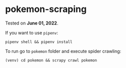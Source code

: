 # pokemon-scraping

Tested on **June 01, 2022**.

If you want to use `pipenv`:
```shell
pipenv shell && pipenv install
```

To run go to `pokemon` folder and execute spider crawling:
```shell
(venv) cd pokemon && scrapy crawl pokemon
```